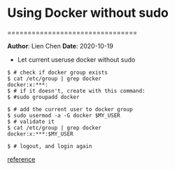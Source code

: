# Using Docker without sudo
================================

**Author**: Lien Chen  **Date**: 2020-10-19

* Let current useruse docker without sudo

```shell
$ # check if docker group exists
$ cat /etc/group | grep docker
docker:x:***:
$ # if it doesn't, create with this command:
$ #sudo groupadd docker

$ # add the current user to docker group
$ sudo usermod -a -G docker $MY_USER
$ # validate it
$ cat /etc/group | grep docker
docker:x:***:$MY_USER

$ # logout, and login again
```

[reference](https://dev.to/nabbisen/docker-without-sudo-34ci)